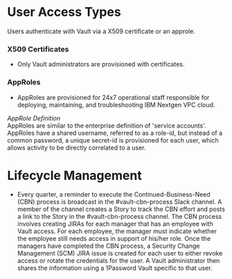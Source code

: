 # User Access Types
Users authenticate with Vault via a X509 certificate or an approle.

### X509 Certificates
 - Only Vault administrators are provisioned with certificates.

### AppRoles
 - AppRoles are provisioned for 24x7 operational staff responsible for deploying, maintaining, and troubleshooting IBM Nextgen VPC cloud.   

_AppRole Definition_   
AppRoles are similar to the enterprise definition of 'service accounts'. AppRoles have a shared username, referred to as a role-id, but instead of a common password, a unique secret-id is provisioned for each user, which allows activity to be directly correlated to a user.

# Lifecycle Management
 - Every quarter, a reminder to execute the Continued-Business-Need (CBN) process is broadcast in the #vault-cbn-process Slack channel. A member of the channel creates a Story to track the CBN effort and posts a link to the Story in the #vault-cbn-process channel. The CBN process involves creating JIRAs for each manager that has an employee with Vault access. For each employee, the manager must indicate whether the employee still needs access in support of his/her role. Once the managers have completed the CBN process, a Security Change Management (SCM) JIRA issue is created for each user to either revoke access or rotate the credentials for the user. A Vault administrator then shares the information using a 1Password Vault specific to that user.
